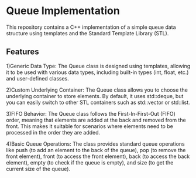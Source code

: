 # Queue Implementation
This repository contains a C++ implementation of a simple queue data structure using templates and the Standard Template Library (STL).
## Features
1)Generic Data Type: The Queue class is designed using templates, allowing it to be used with various data types, including built-in
types (int, float, etc.) and user-defined classes.

2)Custom Underlying Container: The Queue class allows you to choose the underlying container to store elements. By default, it uses
std::deque, but you can easily switch to other STL containers such as std::vector or std::list.

3)FIFO Behavior: The Queue class follows the First-In-First-Out (FIFO) order, meaning that elements are added at the back and 
removed from the front. This makes it suitable for scenarios where elements need to be processed in the order they are added.

4)Basic Queue Operations: The class provides standard queue operations like push (to add an element to the back of the queue), 
pop (to remove the front element), front (to access the front element), back (to access the back element), empty (to check if the
queue is empty), and size (to get the current size of the queue).
